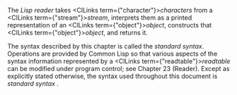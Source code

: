  



The *Lisp reader* takes <ClLinks  term={"character"}><i>characters</i></ClLinks> from a <ClLinks  term={"stream"}><i>stream</i></ClLinks>, interprets them as a printed representation of an <ClLinks  term={"object"}><i>object</i></ClLinks>, constructs that <ClLinks  term={"object"}><i>object</i></ClLinks>, and returns it. 



The syntax described by this chapter is called the *standard syntax*. Operations are provided by Common Lisp so that various aspects of the syntax information represented by a <ClLinks  term={"readtable"}><i>readtable</i></ClLinks> can be modified under program control; see Chapter 23 (Reader). Except as explicitly stated otherwise, the syntax used throughout this document is *standard syntax* . 



